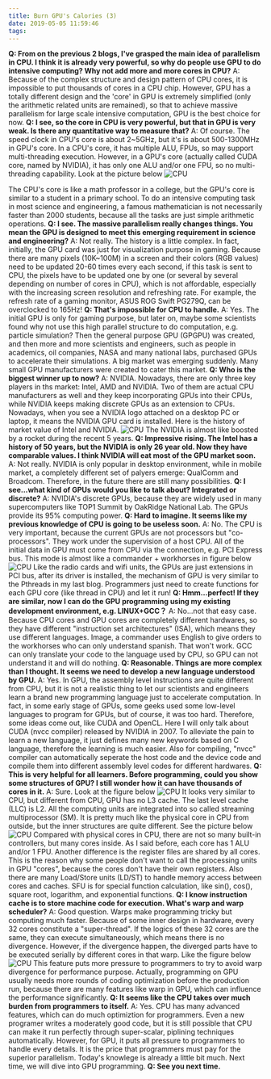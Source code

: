 ```yaml
---
title: Burn GPU's Calories (3)
date: 2019-05-05 11:59:46
tags:
---
```

**Q: From on the previous 2 blogs, I've grasped the main idea of parallelism in CPU. I think it is already very powerful, so why do people use GPU to do intensive computing? Why not add more and more cores in CPU?**
A: Because of the complex structure and design pattern of CPU cores, it is impossible to put thousands of cores in a CPU chip. However, GPU has a totally different design and the 'core' in GPU is extremely simplified (only the arithmetic related units are remained), so that to achieve massive parallelism for large scale intensive computation, GPU is the best choice for now.
**Q: I see, so the core in CPU is very powerful, but that in GPU is very weak. Is there any quantitative way to measure that?**
A: Of course. The speed clock in CPU's core is about 2~5GHz, but it's is about 500-1300MHz in GPU's core. In a CPU's core, it has multiple ALU, FPUs, so may support multi-threading execution. However, in a GPU's core (actually called CUDA core, named by NVIDIA), it has only one ALU and/or one FPU, so no multi-threading capability. Look at the picture below
![CPU](/images/cpu_gpu_core.png)
<!-- more -->
The CPU's core is like a math professor in a college, but the GPU's core is similar to a student in a primary school. To do an intensive computing task in most science and engineering, a famous mathematician is not necessarily faster than 2000 students, because all the tasks are just simple arithmetic operations.
**Q: I see. The massive parallelism really changes things. You mean the GPU is designed to meet this emerging requirement in science and engineering?**
A: Not really. The history is a little complex. In fact, initially, the GPU card was just for visualization purpose in gaming. Because there are many pixels (10K~100M) in a screen and their colors (RGB values) need to be updated 20-60 times every each second, if this task is sent to CPU, the pixels have to be updated one by one (or several by several depending on number of cores in CPU), which is not affordable, especially with the increasing screen resolution and refreshing rate. For example, the refresh rate of a gaming monitor, ASUS ROG Swift PG279Q, can be overclocked to 165Hz!
**Q: That's impossible for CPU to handle.**
A: Yes. The initial GPU is only for gaming purpose, but later on, maybe some scientists found why not use this high parallel structure to do computation, e.g. particle simulation? Then the general purpose GPU (GPGPU) was created, and then more and more scientists and engineers, such as people in academics, oil companies, NASA and many national labs, purchased GPUs to accelerate their simulations. A big market was emerging suddenly. Many small GPU manufacturers were created to cater this market.
**Q: Who is the biggest winner up to now?**
A: NVIDIA. Nowadays, there are only three key players in ths market: Intel, AMD and NVIDIA. Two of them are actual CPU manufacturers as well and they keep incorporating GPUs into their CPUs, while NVIDIA keeps making discrete GPUs as an extension to CPUs. Nowadays, when you see a NVIDIA logo attached on a desktop PC or laptop, it means the NVIDIA GPU card is installed. Here is the history of market value of Intel and NVIDIA.
![CPU](/images/intel_nvidia_value.png)
The NVIDIA is almost like boosted by a rocket during the recent 5 years.
**Q: Impressive rising. The Intel has a history of 50 years, but the NVIDIA is only 26 year old. Now they have comparable values. I think NVIDIA will eat most of the GPU market soon.**
A: Not really. NVIDIA is only popular in desktop environment, while in mobile market, a completely different set of palyers emerge: QualComm and Broadcom. Therefore, in the future there are still many possibilities.
**Q: I see...what kind of GPUs would you like to talk about? Integrated or discrete?**
A: NVIDIA's discrete GPUs, because they are widely used in many supercomputers like TOP1 Summit by OakRidge National Lab. The GPUs provide its 95% computing power.
**Q: Hard to imagine. It seems like my previous knowledge of CPU is going to be useless soon.**
A: No. The CPU is very important, because the current GPUs are not processors but "co-processors". They work under the supervision of a host CPU. All of the initial data in GPU must come from CPU via the connection, e.g. PCI Express bus. This mode is almost like a commander + workhorses in figure below
![CPU](/images/cpu_gpu_commander.png)
Like the radio cards and wifi units, the GPUs are just extensions in PCI bus, after its driver is installed, the mechanism of GPU is very similar to the Pthreads in my last blog. Programmers just need to create functions for each GPU core (like thread in CPU) and let it run!
**Q: Hmm...perfect! If they are similar, now I can do the GPU programming using my existing development environment, e.g. LINUX+GCC？**
A: No...not that easy case. Because CPU cores and GPU cores are completely different hardwares, so they have different "instruction set architectures" (ISA), which means they use different languages. Image, a commander uses English to give orders to the workhorses who can only understand spanish. That won't work. GCC can only translate your code to the language used by CPU, so GPU can not understand it and will do nothing.
**Q: Reasonable. Things are more complex than I thought. It seems we need to develop a new language understood by GPU.**
A: Yes. In GPU, the assembly level instructions are quite different from CPU, but it is not a realistic thing to let our scientists and engineers learn a brand new programming language just to accelerate computation. In fact, in some early stage of GPUs, some geeks used some low-level languages to program for GPUs, but of course, it was too hard. Therefore, some ideas come out, like CUDA and OpenCL. Here I will only talk about CUDA (nvcc compiler) released by NVIDIA in 2007. To alleviate the pain to learn a new language, it just defines many new keywords based on C language, therefore the learning is much easier. Also for compiling, "nvcc" compiler can automatically seperate the host code and the device code and compile them into different assembly level codes for different hardwares.
**Q: This is very helpful for all learners. Before programming, could you show some structures of GPU? I still wonder how it can have thousands of cores in it.**
A: Sure. Look at the figure below
![CPU](/images/gpu_struct.png)
It looks very similar to CPU, but different from CPU, GPU has no L3 cache. The last level cache (LLC) is L2. All the computing units are integrated into so called streaming multiprocessor (SM). It is pretty much like the physical core in CPU from outside, but the inner structures are quite different. See the picture below
![CPU](/images/gpu_sm.png)
Compared with physical cores in CPU, there are not so many built-in controllers, but many cores inside. As I said before, each core has 1 ALU and/or 1 FPU. Another difference is the register files are shared by all cores. This is the reason why some people don't want to call the processing units in GPU "cores", because the cores don't have their own registers. Also there are many Load/Store units (LD/ST) to handle memory access between cores and caches. SFU is for special function calculation, like sin(), cos(), square root, logarithm, and exponential functions.
**Q: I know instruction cache is to store machine code for execution. What's warp and warp scheduler?**
A: Good question. Warps make programming tricky but computing much faster. Because of some inner design in hardware, every 32 cores constitute a "super-thread". If the logics of these 32 cores are the same, they can execute simultaneously, which means there is no divergence. However, if the divergence happen, the diverged parts have to be executed serially by different cores in that warp. Like the figure below
![CPU](/images/warp.png)
This feature puts more pressure to programmers to try to avoid warp divergence for performance purpose. Actually, programming on GPU usually needs more rounds of coding optimization before the production run, because there are many features like warp in GPU, which can influence the performance significantly.
**Q: It seems like the CPU takes over much burden from programmers to itself.**
A: Yes. CPU has many advanced features, which can do much optimiztion for programmers. Even a new programer writes a moderately good code, but it is still possible that CPU can make it run perfectly through super-scalar, piplining techniques automatically. However, for GPU, it puts all pressure to programmers to handle every details. It is the price that programmers must pay for the superior parallelism. Today's knowlege is already a little bit much. Next time, we will dive into GPU programming.
**Q: See you next time.**
